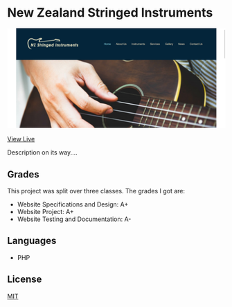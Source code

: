 # New Zealand Stringed Instruments

![Screenshot of the website](site.png)

[View Live](https://nzsi.flynnp4yne.com/)

Description on its way....

## Grades
This project was split over three classes. The grades I got are:
+ Website Specifications and Design: A+
+ Website Project: A+
+ Website Testing and Documentation: A-

## Languages
+ PHP

## License

[MIT](https://choosealicense.com/licenses/mit/)